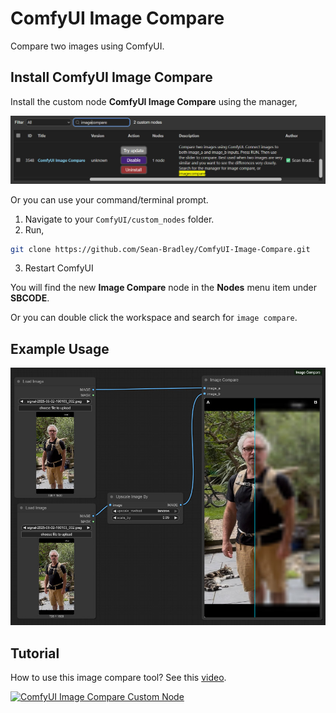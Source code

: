 # ComfyUI Image Compare

Compare two images using ComfyUI.

## Install ComfyUI Image Compare

Install the custom node **ComfyUI Image Compare** using the manager,

![](./image-compare.jpg)

Or you can use your command/terminal prompt.

1. Navigate to your `ComfyUI/custom_nodes` folder.
2. Run,

```bash
git clone https://github.com/Sean-Bradley/ComfyUI-Image-Compare.git
```

3. Restart ComfyUI

You will find the new **Image Compare** node in the **Nodes** menu item under **SBCODE**.

Or you can double click the workspace and search for `image compare`.

## Example Usage

![](example-usage.jpg)

## Tutorial

How to use this image compare tool? See this [video](https://youtu.be/dbakhoHmfrw).

[![ComfyUI Image Compare Custom Node](https://img.youtube.com/vi/dbakhoHmfrw/0.jpg)](https://youtu.be/dbakhoHmfrw)

